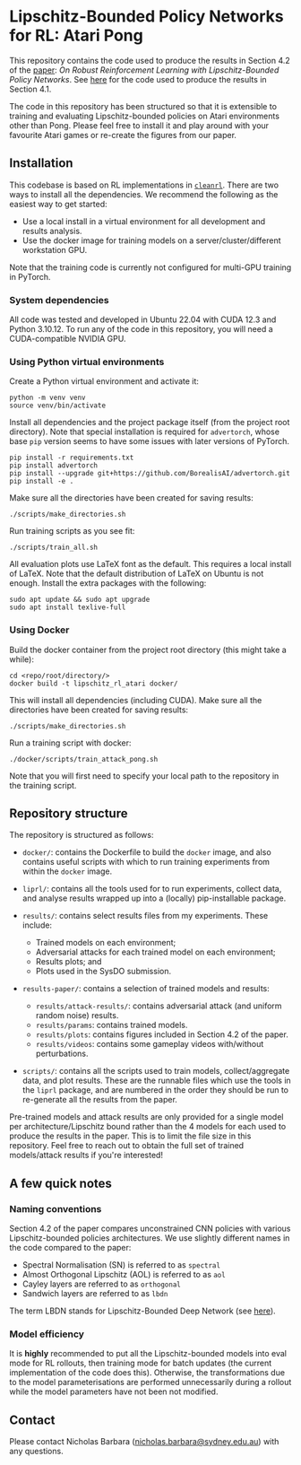 # Lipschitz-Bounded Policy Networks for RL: Atari Pong

This repository contains the code used to produce the results in Section 4.2 of the [paper](https://arxiv.org/abs/2405.11432): *On Robust Reinforcement Learning with Lipschitz-Bounded Policy Networks*. See [here](https://github.com/nic-barbara/Lipschitz-RL-MJX) for the code used to produce the results in Section 4.1.

The code in this repository has been structured so that it is extensible to training and evaluating Lipschitz-bounded policies on Atari environments other than Pong. Please feel free to install it and play around with your favourite Atari games or re-create the figures from our paper.


## Installation

This codebase is based on RL implementations in [`cleanrl`](https://github.com/vwxyzjn/cleanrl). There are two ways to install all the dependencies. We recommend the following as the easiest way to get started:
- Use a local install in a virtual environment for all development and results analysis.
- Use the docker image for training models on a server/cluster/different workstation GPU.

Note that the training code is currently not configured for multi-GPU training in PyTorch.

### System dependencies

All code was tested and developed in Ubuntu 22.04 with CUDA 12.3 and Python 3.10.12. To run any of the code in this repository, you will need a CUDA-compatible NVIDIA GPU.


### Using Python virtual environments

Create a Python virtual environment and activate it:

    python -m venv venv
    source venv/bin/activate

Install all dependencies and the project package itself (from the project root directory). Note that special installation is required for `advertorch`, whose base `pip` version seems to have some issues with later versions of PyTorch.

    pip install -r requirements.txt
    pip install advertorch
    pip install --upgrade git+https://github.com/BorealisAI/advertorch.git
    pip install -e .

Make sure all the directories have been created for saving results:

    ./scripts/make_directories.sh

Run training scripts as you see fit:

    ./scripts/train_all.sh

All evaluation plots use LaTeX font as the default. This requires a local install of LaTeX. Note that the default distribution of LaTeX on Ubuntu is not enough. Install the extra packages with the following:

    sudo apt update && sudo apt upgrade
    sudo apt install texlive-full

### Using Docker

Build the docker container from the project root directory (this might take a while):

    cd <repo/root/directory/>
    docker build -t lipschitz_rl_atari docker/

This will install all dependencies (including CUDA). Make sure all the directories have been created for saving results:

    ./scripts/make_directories.sh

Run a training script with docker:

    ./docker/scripts/train_attack_pong.sh

Note that you will first need to specify your local path to the repository in the training script.


## Repository structure

The repository is structured as follows:

- `docker/`: contains the Dockerfile to build the `docker` image, and also contains useful scripts with which to run training experiments from within the `docker` image.

- `liprl/`: contains all the tools used for to run experiments, collect data, and analyse results wrapped up into a (locally) pip-installable package.

- `results/`: contains select results files from my experiments. These include:
    - Trained models on each environment;
    - Adversarial attacks for each trained model on each environment;
    - Results plots; and
    - Plots used in the SysDO submission.

- `results-paper/`: contains a selection of trained models and results:
    - `results/attack-results/`: contains adversarial attack (and uniform random noise) results.
    - `results/params`: contains trained models.
    - `results/plots`: contains figures included in Section 4.2 of the paper.
    - `results/videos`: contains some gameplay videos with/without perturbations.

- `scripts/`: contains all the scripts used to train models, collect/aggregate data, and plot results. These are the runnable files which use the tools in the `liprl` package, and are numbered in the order they should be run to re-generate all the results from the paper.

Pre-trained models and attack results are only provided for a single model per architecture/Lipschitz bound rather than the 4 models for each used to produce the results in the paper. This is to limit the file size in this repository. Feel free to reach out to obtain the full set of trained models/attack results if you're interested!


## A few quick notes

### Naming conventions

Section 4.2 of the paper compares unconstrained CNN policies with various Lipschitz-bounded policies architectures. We use slightly different names in the code compared to the paper:
- Spectral Normalisation (SN) is referred to as `spectral`
- Almost Orthogonal Lipschitz (AOL) is referred to as `aol`
- Cayley layers are referred to as `orthogonal`
- Sandwich layers are referred to as `lbdn`

The term LBDN stands for Lipschitz-Bounded Deep Network (see [here](https://github.com/acfr/LBDN)).

### Model efficiency

It is **highly** recommended to put all the Lipschitz-bounded models into eval mode for RL rollouts, then training mode for batch updates (the current implementation of the code does this). Otherwise, the transformations due to the model parameterisations are performed unnecessarily during a rollout while the model parameters have not been not modified.


## Contact

Please contact Nicholas Barbara (nicholas.barbara@sydney.edu.au) with any questions.

